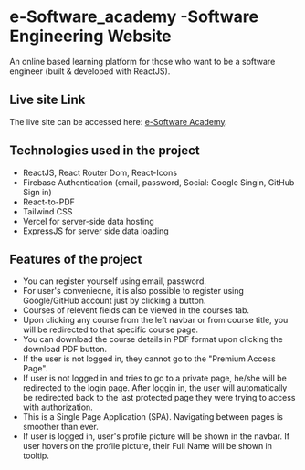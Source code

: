 # e-Software_academy -Software Engineering Website

An online based learning platform for those who want to be a software engineer (built & developed with ReactJS).

## Live site Link

The live site can be accessed here: [e-Software Academy](https://e-software-academy.web.app/).

## Technologies used in the project

- ReactJS, React Router Dom, React-Icons
- Firebase Authentication (email, password, Social: Google Singin, GitHub Sign in)
- React-to-PDF
- Tailwind CSS
- Vercel for server-side data hosting
- ExpressJS for server side data loading

## Features of the project

- You can register yourself using email, password.
- For user's conveniecne, it is also possible to register using Google/GitHub account just by clicking a button.
- Courses of relevent fields can be viewed in the courses tab.
- Upon clicking any course from the left navbar or from course title, you will be redirected to that specific course page.
- You can download the course details in PDF format upon clicking the download PDF button.
- If the user is not logged in, they cannot go to the "Premium Access Page".
- If user is not logged in and tries to go to a private page, he/she will be redirected to the login page. After loggin in, the user will automatically be redirected back to the last protected page they were trying to access with authorization.
- This is a Single Page Application (SPA). Navigating between pages is smoother than ever.
- If user is logged in, user's profile picture will be shown in the navbar. If user hovers on the profile picture, their Full Name will be shown in tooltip.
